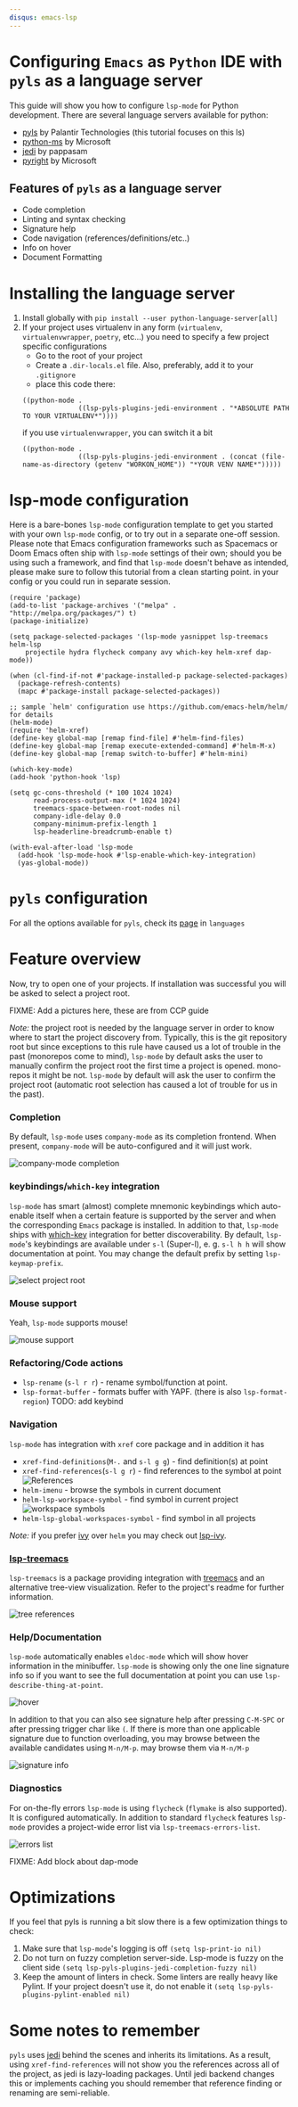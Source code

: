 ```yaml
---
disqus: emacs-lsp
---
```


# Configuring `Emacs` as `Python` IDE with `pyls` as a language server

This guide will show you how to configure `lsp-mode` for Python development.
There are several language servers available for python:
  * [pyls](https://github.com/palantir/python-language-server) by Palantir Technologies (this tutorial focuses on this ls)
  * [python-ms](https://github.com/Microsoft/python-language-server) by Microsoft
  * [jedi](https://github.com/pappasam/jedi-language-server) by pappasam
  * [pyright](https://github.com/microsoft/pyright) by Microsoft

## Features of `pyls` as a language server

* Code completion
* Linting and syntax checking
* Signature help
* Code navigation (references/definitions/etc..)
* Info on hover
* Document Formatting

# Installing the language server

1. Install globally with `pip install --user python-language-server[all]`
2. If your project uses virtualenv in any form (`virtualenv`, `virtualenvwrapper`, `poetry`, etc...) you need to specify a few project specific configurations
    * Go to the root of your project
    * Create a `.dir-locals.el` file. Also, preferably, add it to your `.gitignore`
    * place this code there:
    ```elisp
    ((python-mode .
                  ((lsp-pyls-plugins-jedi-environment . "*ABSOLUTE PATH TO YOUR VIRTUALENV*"))))
    ```
    if you use `virtualenvwrapper`, you can switch it a bit
    ```elisp
    ((python-mode .
                  ((lsp-pyls-plugins-jedi-environment . (concat (file-name-as-directory (getenv "WORKON_HOME")) "*YOUR VENV NAME*")))))
    ```

# lsp-mode configuration

Here is a bare-bones `lsp-mode` configuration template to get you started with your own `lsp-mode` config, or to try out in a separate one-off session. Please note that Emacs configuration frameworks such as Spacemacs or Doom Emacs often ship with `lsp-mode` settings of their own; should you be using such a framework, and find that `lsp-mode` doesn't behave as intended, please make sure to follow this tutorial from a clean starting point.
in your config or you could run in separate session.

```elisp
(require 'package)
(add-to-list 'package-archives '("melpa" . "http://melpa.org/packages/") t)
(package-initialize)

(setq package-selected-packages '(lsp-mode yasnippet lsp-treemacs helm-lsp
    projectile hydra flycheck company avy which-key helm-xref dap-mode))

(when (cl-find-if-not #'package-installed-p package-selected-packages)
  (package-refresh-contents)
  (mapc #'package-install package-selected-packages))

;; sample `helm' configuration use https://github.com/emacs-helm/helm/ for details
(helm-mode)
(require 'helm-xref)
(define-key global-map [remap find-file] #'helm-find-files)
(define-key global-map [remap execute-extended-command] #'helm-M-x)
(define-key global-map [remap switch-to-buffer] #'helm-mini)

(which-key-mode)
(add-hook 'python-hook 'lsp)

(setq gc-cons-threshold (* 100 1024 1024)
      read-process-output-max (* 1024 1024)
      treemacs-space-between-root-nodes nil
      company-idle-delay 0.0
      company-minimum-prefix-length 1
      lsp-headerline-breadcrumb-enable t)

(with-eval-after-load 'lsp-mode
  (add-hook 'lsp-mode-hook #'lsp-enable-which-key-integration)
  (yas-global-mode))
```

# `pyls` configuration

For all the options available for `pyls`, check its [page](https://emacs-lsp.github.io/lsp-mode/page/lsp-pyls/) in `languages`

# Feature overview

Now, try to open one of your projects. If installation was successful you will be asked to select a project root.

FIXME: Add a pictures here, these are from CCP guide

_Note:_ the project root is needed by the language server in order to know where to
start the project discovery from. Typically, this is the git repository root but since exceptions to this rule have caused us a lot of trouble in the past (monorepos come to mind), `lsp-mode` by default asks the user to manually confirm the project root the first time a project is opened.
mono-repos it might be not. `lsp-mode` by default will ask the user to confirm
the project root (automatic root selection has caused a lot of trouble for us in
the past).

### Completion

By default, `lsp-mode` uses `company-mode` as its completion frontend. When
present, `company-mode` will be auto-configured and it will just work.

![company-mode completion](images/completion.png "company-mode completion")

### keybindings/`which-key` integration

`lsp-mode` has smart (almost) complete mnemonic keybindings which auto-enable
itself when a certain feature is supported by the server and when the
corresponding `Emacs` package is installed. In addition to that, `lsp-mode`
ships with [which-key](https://github.com/justbur/emacs-which-key "which key url") integration for better discoverability.
By default, `lsp-mode`'s keybindings are available under `s-l` (Super-l), e. g. `s-l h h` will
show documentation at point. You may change the default prefix by setting
`lsp-keymap-prefix`.

![select project root](images/which-key.png "Select project root")

### Mouse support
Yeah, `lsp-mode` supports mouse!

![mouse support](images/mouse.png "Mouse support")

### Refactoring/Code actions

- `lsp-rename` (`s-l r r`) - rename symbol/function at point.
- `lsp-format-buffer` - formats buffer with YAPF. (there is also `lsp-format-region`) TODO: add keybind

### Navigation

`lsp-mode` has integration with `xref` core package and in addition it has

- `xref-find-definitions`(`M-.` and `s-l g g`) - find definition(s) at point
- `xref-find-references`(`s-l g r`) - find references to the symbol at point
![References](images/images/references-helm.png "References helm")
- `helm-imenu` - browse the symbols in current document
- `helm-lsp-workspace-symbol` - find symbol in current project
![workspace symbols](images/workspace-symbols.png "workspace symbols")
- `helm-lsp-global-workspaces-symbol` - find symbol in all projects

_Note:_ if you prefer [ivy](https://github.com/abo-abo/swiper) over `helm` you may check out [lsp-ivy](https://github.com/emacs-lsp/lsp-ivy).

### [lsp-treemacs](https://github.com/emacs-lsp/lsp-treemacs)

`lsp-treemacs` is a package providing integration with
[treemacs](https://github.com/Alexander-Miller/treemacs) and an alternative
tree-view visualization. Refer to the project's readme for further information.

![tree references](images/treemacs-references.png "Treemacs references")

### Help/Documentation

`lsp-mode` automatically enables `eldoc-mode` which will show hover information
in the minibuffer. `lsp-mode` is showing only the one line signature info so if
you want to see the full documentation at point you can use `lsp-describe-thing-at-point`.

![hover](images/hover-info.png)

In addition to that you can also see signature help after pressing `C-M-SPC` or
after pressing trigger char like `(`. If there is more than one applicable signature due to function overloading, you may browse between the available candidates using `M-n/M-p`.
may browse them via `M-n/M-p`

![signature info](images/signature-help.png)

### Diagnostics

For on-the-fly errors `lsp-mode` is using `flycheck` (`flymake` is also
supported). It is configured automatically. In addition to standard `flycheck`
features `lsp-mode` provides a project-wide error list via
`lsp-treemacs-errors-list`.

![errors list](images/errors-list.png)

FIXME: Add block about dap-mode

# Optimizations

If you feel that pyls is running a bit slow there is a few optimization things to check:
1. Make sure that `lsp-mode`'s logging is off `(setq lsp-print-io nil)`
2. Do not turn on fuzzy completion server-side. Lsp-mode is fuzzy on the client side `(setq lsp-pyls-plugins-jedi-completion-fuzzy nil)`
3. Keep the amount of linters in check. Some linters are really heavy like Pylint. If your project doesn't use it, do not enable it `(setq lsp-pyls-plugins-pylint-enabled nil)`

# Some notes to remember

`pyls` uses [jedi](https://github.com/davidhalter/jedi) behind the scenes and inherits its limitations. As a result, using `xref-find-references` will not show you the references across all of the project, as jedi is lazy-loading packages. Until jedi backend changes this or implements caching you should remember that reference finding or renaming are semi-reliable.
